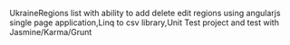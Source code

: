 
UkraineRegions list with ability to add delete edit regions using angularjs single page application,Linq to csv library,Unit Test project and test with Jasmine/Karma/Grunt